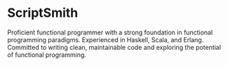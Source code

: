 # ScriptSmith
Proficient functional programmer with a strong foundation in functional programming paradigms. Experienced in Haskell, Scala, and Erlang. Committed to writing clean, maintainable code and exploring the potential of functional programming.
